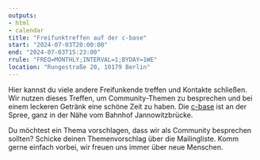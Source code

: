 ```yaml
---
outputs:
- html
- calendar
title: "Freifunktreffen auf der c-base"
start: "2024-07-03T20:00:00"
end: "2024-07-03T15:23:00"
rrule: "FREQ=MONTHLY;INTERVAL=1;BYDAY=1WE"
location: "Rungestraße 20, 10179 Berlin"
---
```


Hier kannst du viele andere Freifunkende treffen und Kontakte schließen. Wir nutzen dieses Treffen, um Community-Themen zu besprechen und bei einem leckeren Getränk eine schöne Zeit zu haben. Die [c-base](https://www.openstreetmap.org/?mlat=52.51297&mlon=13.42011#map=17/52.51297/13.42011) ist an der Spree, ganz in der Nähe vom Bahnhof Jannowitzbrücke.

Du möchtest ein Thema vorschlagen, dass wir als Community besprechen sollten? Schicke deinen Themenvorschlag über die Mailingliste. Komm gerne einfach vorbei, wir freuen uns immer über neue Menschen.
